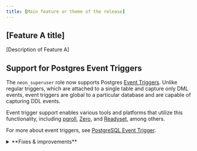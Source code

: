 ```yaml
---
title: [Main feature or theme of the release]
---
```


## [Feature A title]

[Description of Feature A]

## Support for Postgres Event Triggers

The `neon_superuser` role now supports Postgres [Event Triggers](https://www.postgresql.org/docs/current/event-triggers.html). Unlike regular triggers, which are attached to a single table and capture only DML events, event triggers are global to a particular database and are capable of capturing DDL events.

Event trigger support enables various tools and platforms that utilize this functionality, including [pgroll](https://pgroll.com/), [Zero](https://zero.rocicorp.dev/), and [Readyset](https://readyset.io/), among others.

For more about event triggers, see [PostgreSQL Event Trigger](/postgresql/postgresql-triggers/postgresql-event-trigger).


<details>

<summary>**Fixes & improvements**</summary>

- **Neon Console**
  - [Improvement 1]
  - [Improvement 2]

- **Neon API**

  [API improvements]

- **Neon CLI**

  [CLI improvements]

- **Neon Launchpad**

  Introduced database seeding functionality in Neon Launchpad, allowing developers to automatically populate databases with SQL scripts during initialization. This feature streamlines the development workflow by enabling instant database setup with sample data. The seeding capability is also available through the Vite plugin integration, making it accessible in TanStack Router applications and other Vite-based projects (PR pending).

  For more details, see:
  - [Vite Plugin Changelog](https://github.com/neondatabase/neondb-cli/blob/main/packages/vite-plugin-postgres/CHANGELOG.md)
  - [Neondb CLI Changelog](https://github.com/neondatabase/neondb-cli/blob/main/packages/neondb/CHANGELOG.md)
  - [TanStack Integration PR](https://github.com/TanStack/create-tsrouter-app/pull/124)

- **Drizzle Studio update**
  - Drizzle Studio, which powers the **Tables** page in the Neon Console, has been updated to a new version. For details about the latest updates, see the [Neon Drizzle Studio Changelog](https://github.com/neondatabase/neon-drizzle-studio-changelog/blob/main/CHANGELOG.md).

</details>
